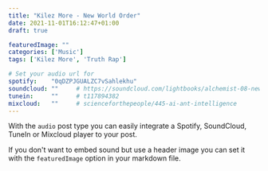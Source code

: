 ```yaml
---
title: "Kilez More - New World Order"
date: 2021-11-01T16:12:47+01:00
draft: true 

featuredImage: ""
categories: ['Music']
tags: ['Kilez More', 'Truth Rap']

# Set your audio url for
spotify:    "0qDZPJGUALZC7vSahlekhu"
soundcloud: ""     # https://soundcloud.com/lightbooks/alchemist-08-new-world-order-snip
tunein:     ""     # t117894382
mixcloud:   ""     # scienceforthepeople/445-ai-ant-intelligence
---
```


With the `audio` post type you can easily integrate a Spotify, SoundCloud, TuneIn or Mixcloud player to your post.

If you don't want to embed sound but use a header image you can set it with the `featuredImage` option in your markdown file.
